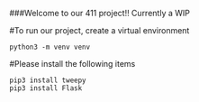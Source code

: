 ###Welcome to our 411 project!! Currently a WIP


#To run our project, create a virtual environment
```
python3 -m venv venv
```

#Please install the following items

```
pip3 install tweepy
pip3 install Flask
```





